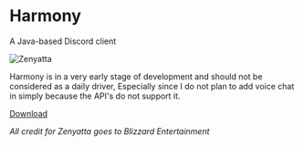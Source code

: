 # Harmony
A Java-based Discord client

![Zenyatta](http://i.imgur.com/VUpAM9P.png)


Harmony is in a very early stage of development and should not be considered as a daily driver, Especially since I do not plan to add 
voice chat in simply because the API's do not support it. 

[Download](Harmony-0.0.2.jar)

*All credit for Zenyatta goes to Blizzard Entertainment*